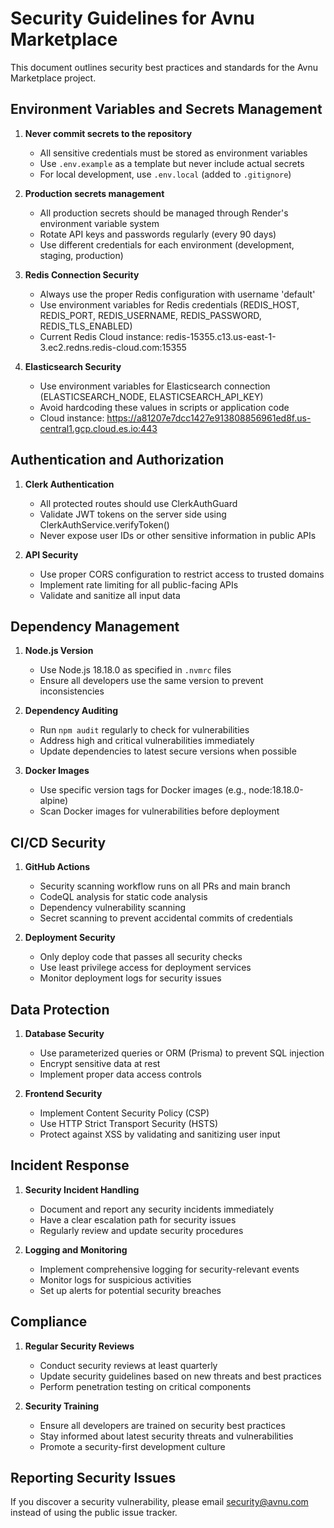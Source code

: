 # Security Guidelines for Avnu Marketplace

This document outlines security best practices and standards for the Avnu Marketplace project.

## Environment Variables and Secrets Management

1. **Never commit secrets to the repository**
   - All sensitive credentials must be stored as environment variables
   - Use `.env.example` as a template but never include actual secrets
   - For local development, use `.env.local` (added to `.gitignore`)

2. **Production secrets management**
   - All production secrets should be managed through Render's environment variable system
   - Rotate API keys and passwords regularly (every 90 days)
   - Use different credentials for each environment (development, staging, production)

3. **Redis Connection Security**
   - Always use the proper Redis configuration with username 'default'
   - Use environment variables for Redis credentials (REDIS_HOST, REDIS_PORT, REDIS_USERNAME, REDIS_PASSWORD, REDIS_TLS_ENABLED)
   - Current Redis Cloud instance: redis-15355.c13.us-east-1-3.ec2.redns.redis-cloud.com:15355

4. **Elasticsearch Security**
   - Use environment variables for Elasticsearch connection (ELASTICSEARCH_NODE, ELASTICSEARCH_API_KEY)
   - Avoid hardcoding these values in scripts or application code
   - Cloud instance: https://a81207e7dcc1427e913808856961ed8f.us-central1.gcp.cloud.es.io:443

## Authentication and Authorization

1. **Clerk Authentication**
   - All protected routes should use ClerkAuthGuard
   - Validate JWT tokens on the server side using ClerkAuthService.verifyToken()
   - Never expose user IDs or other sensitive information in public APIs

2. **API Security**
   - Use proper CORS configuration to restrict access to trusted domains
   - Implement rate limiting for all public-facing APIs
   - Validate and sanitize all input data

## Dependency Management

1. **Node.js Version**
   - Use Node.js 18.18.0 as specified in `.nvmrc` files
   - Ensure all developers use the same version to prevent inconsistencies

2. **Dependency Auditing**
   - Run `npm audit` regularly to check for vulnerabilities
   - Address high and critical vulnerabilities immediately
   - Update dependencies to latest secure versions when possible

3. **Docker Images**
   - Use specific version tags for Docker images (e.g., node:18.18.0-alpine)
   - Scan Docker images for vulnerabilities before deployment

## CI/CD Security

1. **GitHub Actions**
   - Security scanning workflow runs on all PRs and main branch
   - CodeQL analysis for static code analysis
   - Dependency vulnerability scanning
   - Secret scanning to prevent accidental commits of credentials

2. **Deployment Security**
   - Only deploy code that passes all security checks
   - Use least privilege access for deployment services
   - Monitor deployment logs for security issues

## Data Protection

1. **Database Security**
   - Use parameterized queries or ORM (Prisma) to prevent SQL injection
   - Encrypt sensitive data at rest
   - Implement proper data access controls

2. **Frontend Security**
   - Implement Content Security Policy (CSP)
   - Use HTTP Strict Transport Security (HSTS)
   - Protect against XSS by validating and sanitizing user input

## Incident Response

1. **Security Incident Handling**
   - Document and report any security incidents immediately
   - Have a clear escalation path for security issues
   - Regularly review and update security procedures

2. **Logging and Monitoring**
   - Implement comprehensive logging for security-relevant events
   - Monitor logs for suspicious activities
   - Set up alerts for potential security breaches

## Compliance

1. **Regular Security Reviews**
   - Conduct security reviews at least quarterly
   - Update security guidelines based on new threats and best practices
   - Perform penetration testing on critical components

2. **Security Training**
   - Ensure all developers are trained on security best practices
   - Stay informed about latest security threats and vulnerabilities
   - Promote a security-first development culture

## Reporting Security Issues

If you discover a security vulnerability, please email security@avnu.com instead of using the public issue tracker.
